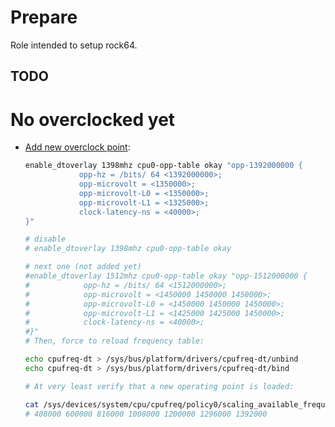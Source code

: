 # Prepare

Role intended to setup rock64.

## TODO

# No overclocked yet
- [Add new overclock point](https://github.com/ayufan-rock64/linux-build/blob/master/recipes/overclocking.md):
  ```bash
  enable_dtoverlay 1398mhz cpu0-opp-table okay "opp-1392000000 {
              opp-hz = /bits/ 64 <1392000000>;
              opp-microvolt = <1350000>;
              opp-microvolt-L0 = <1350000>;
              opp-microvolt-L1 = <1325000>;
              clock-latency-ns = <40000>;
  }"

  # disable
  # enable_dtoverlay 1398mhz cpu0-opp-table okay

  # next one (not added yet)
  #enable_dtoverlay 1512mhz cpu0-opp-table okay "opp-1512000000 {
  #            opp-hz = /bits/ 64 <1512000000>;
  #            opp-microvolt = <1450000 1450000 1450000>;
  #            opp-microvolt-L0 = <1450000 1450000 1450000>;
  #            opp-microvolt-L1 = <1425000 1425000 1450000>;
  #            clock-latency-ns = <40000>;
  #}"
  # Then, force to reload frequency table:

  echo cpufreq-dt > /sys/bus/platform/drivers/cpufreq-dt/unbind
  echo cpufreq-dt > /sys/bus/platform/drivers/cpufreq-dt/bind

  # At very least verify that a new operating point is loaded:

  cat /sys/devices/system/cpu/cpufreq/policy0/scaling_available_frequencies
  # 408000 600000 816000 1008000 1200000 1296000 1392000
  ```

